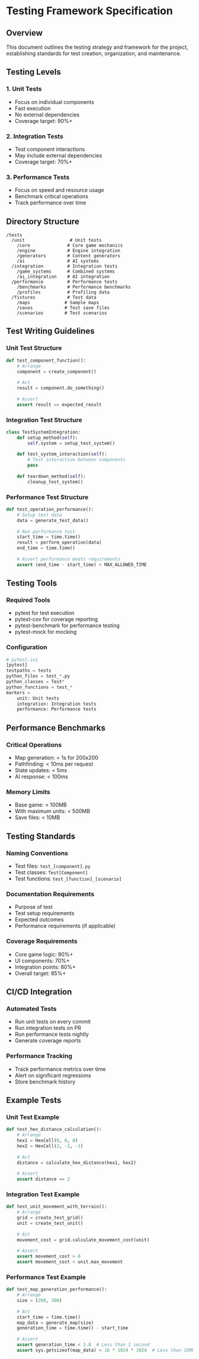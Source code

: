 # Testing Framework Specification

## Overview
This document outlines the testing strategy and framework for the project, establishing standards for test creation, organization, and maintenance.

## Testing Levels

### 1. Unit Tests
- Focus on individual components
- Fast execution
- No external dependencies
- Coverage target: 90%+

### 2. Integration Tests
- Test component interactions
- May include external dependencies
- Coverage target: 70%+

### 3. Performance Tests
- Focus on speed and resource usage
- Benchmark critical operations
- Track performance over time

## Directory Structure
```
/tests
  /unit                 # Unit tests
    /core              # Core game mechanics
    /engine            # Engine integration
    /generators        # Content generators
    /ai                # AI systems
  /integration         # Integration tests
    /game_systems      # Combined systems
    /ai_integration    # AI integration
  /performance         # Performance tests
    /benchmarks        # Performance benchmarks
    /profiles          # Profiling data
  /fixtures            # Test data
    /maps             # Sample maps
    /saves            # Test save files
    /scenarios        # Test scenarios
```

## Test Writing Guidelines

### Unit Test Structure
```python
def test_component_function():
    # Arrange
    component = create_component()
    
    # Act
    result = component.do_something()
    
    # Assert
    assert result == expected_result
```

### Integration Test Structure
```python
class TestSystemIntegration:
    def setup_method(self):
        self.system = setup_test_system()
    
    def test_system_interaction(self):
        # Test interaction between components
        pass
    
    def teardown_method(self):
        cleanup_test_system()
```

### Performance Test Structure
```python
def test_operation_performance():
    # Setup test data
    data = generate_test_data()
    
    # Run performance test
    start_time = time.time()
    result = perform_operation(data)
    end_time = time.time()
    
    # Assert performance meets requirements
    assert (end_time - start_time) < MAX_ALLOWED_TIME
```

## Testing Tools

### Required Tools
- pytest for test execution
- pytest-cov for coverage reporting
- pytest-benchmark for performance testing
- pytest-mock for mocking

### Configuration
```python
# pytest.ini
[pytest]
testpaths = tests
python_files = test_*.py
python_classes = Test*
python_functions = test_*
markers =
    unit: Unit tests
    integration: Integration tests
    performance: Performance tests
```

## Performance Benchmarks

### Critical Operations
- Map generation: < 1s for 200x200
- Pathfinding: < 10ms per request
- State updates: < 5ms
- AI response: < 100ms

### Memory Limits
- Base game: < 100MB
- With maximum units: < 500MB
- Save files: < 10MB

## Testing Standards

### Naming Conventions
- Test files: `test_[component].py`
- Test classes: `Test[Component]`
- Test functions: `test_[function]_[scenario]`

### Documentation Requirements
- Purpose of test
- Test setup requirements
- Expected outcomes
- Performance requirements (if applicable)

### Coverage Requirements
- Core game logic: 90%+
- UI components: 70%+
- Integration points: 80%+
- Overall target: 85%+

## CI/CD Integration

### Automated Tests
- Run unit tests on every commit
- Run integration tests on PR
- Run performance tests nightly
- Generate coverage reports

### Performance Tracking
- Track performance metrics over time
- Alert on significant regressions
- Store benchmark history

## Example Tests

### Unit Test Example
```python
def test_hex_distance_calculation():
    # Arrange
    hex1 = HexCell(0, 0, 0)
    hex2 = HexCell(2, -1, -1)
    
    # Act
    distance = calculate_hex_distance(hex1, hex2)
    
    # Assert
    assert distance == 2
```

### Integration Test Example
```python
def test_unit_movement_with_terrain():
    # Arrange
    grid = create_test_grid()
    unit = create_test_unit()
    
    # Act
    movement_cost = grid.calculate_movement_cost(unit)
    
    # Assert
    assert movement_cost > 0
    assert movement_cost < unit.max_movement
```

### Performance Test Example
```python
def test_map_generation_performance():
    # Arrange
    size = (200, 200)
    
    # Act
    start_time = time.time()
    map_data = generate_map(size)
    generation_time = time.time() - start_time
    
    # Assert
    assert generation_time < 1.0  # Less than 1 second
    assert sys.getsizeof(map_data) < 16 * 1024 * 1024  # Less than 16MB
```